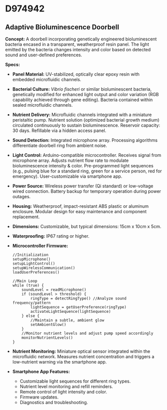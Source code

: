 # D974942

## Adaptive Bioluminescence Doorbell

**Concept:** A doorbell incorporating genetically engineered bioluminescent bacteria encased in a transparent, weatherproof resin panel. The light emitted by the bacteria changes intensity and color based on detected sound and user-defined preferences.

**Specs:**

*   **Panel Material:** UV-stabilized, optically clear epoxy resin with embedded microfluidic channels.
*   **Bacterial Culture:** *Vibrio fischeri* or similar bioluminescent bacteria, genetically modified for enhanced light output and color variation (RGB capability achieved through gene editing). Bacteria contained within sealed microfluidic channels.
*   **Nutrient Delivery:** Microfluidic channels integrated with a miniature peristaltic pump. Nutrient solution (optimized bacterial growth medium) circulated continuously to sustain bioluminescence. Reservoir capacity: 30 days. Refillable via a hidden access panel.
*   **Sound Detection:** Integrated microphone array. Processing algorithms differentiate doorbell ring from ambient noise.
*   **Light Control:** Arduino-compatible microcontroller. Receives signal from microphone array. Adjusts nutrient flow rate to modulate bioluminescence intensity & color. Pre-programmed light sequences (e.g., pulsing blue for a standard ring, green for a service person, red for emergency). User-customizable via smartphone app.
*   **Power Source:** Wireless power transfer (Qi standard) or low-voltage wired connection. Battery backup for temporary operation during power outages.
*   **Housing:** Weatherproof, impact-resistant ABS plastic or aluminum enclosure. Modular design for easy maintenance and component replacement.
*   **Dimensions:** Customizable, but typical dimensions: 15cm x 10cm x 5cm.
*   **Waterproofing:** IP67 rating or higher.
*   **Microcontroller Firmware:**
    ```pseudocode
    //Initialization
    setupMicrophone()
    setupLightControl()
    setupWirelessCommunication()
    loadUserPreferences()

    //Main Loop
    while (true) {
        soundLevel = readMicrophone()
        if (soundLevel > threshold) {
            ringType = detectRingType() //Analyze sound frequency/pattern
            lightSequence = getUserPreference(ringType)
            activateLightSequence(lightSequence)
        } else {
            //Maintain a subtle, ambient glow
            setAmbientGlow()
        }
        //Monitor nutrient levels and adjust pump speed accordingly
        monitorNutrientLevels()
    }
    ```

*   **Nutrient Monitoring:** Miniature optical sensor integrated within the microfluidic network. Measures nutrient concentration and triggers a low-nutrient warning via the smartphone app.
*   **Smartphone App Features:**
    *   Customizable light sequences for different ring types.
    *   Nutrient level monitoring and refill reminders.
    *   Remote control of light intensity and color.
    *   Firmware updates.
    *   Diagnostics and troubleshooting.